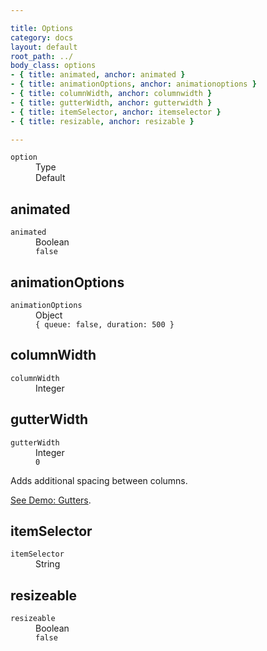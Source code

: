 ```yaml
---

title: Options
category: docs
layout: default
root_path: ../
body_class: options
- { title: animated, anchor: animated }
- { title: animationOptions, anchor: animationoptions }
- { title: columnWidth, anchor: columnwidth }
- { title: gutterWidth, anchor: gutterwidth }
- { title: itemSelector, anchor: itemselector }
- { title: resizable, anchor: resizable }

---
```


<dl class="header clearfix">
  <dt><code>option</code></dt>
  <dd class="option-type">Type</dd>
  <dd class="default">Default</dd>
</dl>

## animated

<dl class="clearfix">
  <dt><code>animated</code></dt>
  <dd class="option-type">Boolean</dd>
  <dd class="default"><code><span class="kc">false</span></code></dd>
</dl>

## animationOptions

<dl class="clearfix">
  <dt><code>animationOptions</code></dt>
  <dd class="option-type">Object</dd>
  <dd class="default"><code>{ queue: <span class="kc">false</span>, duration: <span class="mi">500</span> }</code></dd>
</dl>

## columnWidth

<dl class="clearfix">
  <dt><code>columnWidth</code></dt>
  <dd class="option-type">Integer</dd>
</dl>

## gutterWidth

<dl class="clearfix">
  <dt><code>gutterWidth</code></dt>
  <dd class="option-type">Integer</dd>
  <dd class="default"><code><span class="mi">0</span></code></dd>
</dl>

Adds additional spacing between columns.

[See Demo: Gutters](../demos/gutters.html).

## itemSelector

<dl class="clearfix">
  <dt><code>itemSelector</code></dt>
  <dd class="option-type">String</dd>
</dl>

## resizeable

<dl class="clearfix">
  <dt><code>resizeable</code></dt>
  <dd class="option-type">Boolean</dd>
  <dd class="default"><code><span class="kc">false</span></code></dd>
</dl>